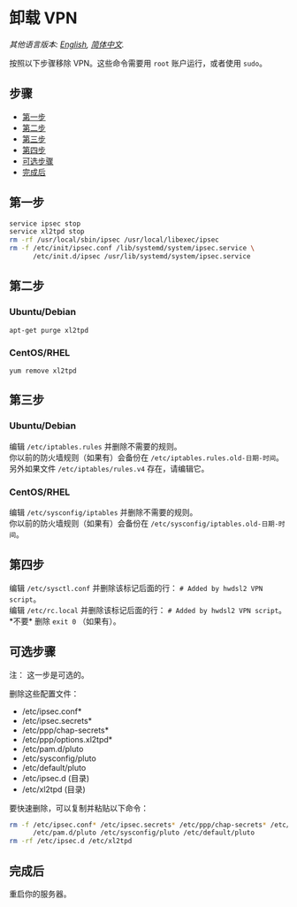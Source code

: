 # 卸载 VPN

*其他语言版本: [English](uninstall.md), [简体中文](uninstall-zh.md).*

按照以下步骤移除 VPN。这些命令需要用 `root` 账户运行，或者使用 `sudo`。

## 步骤

* [第一步](#第一步)
* [第二步](#第二步)
* [第三步](#第三步)
* [第四步](#第四步)
* [可选步骤](#可选步骤)
* [完成后](#完成后)

## 第一步

```bash
service ipsec stop
service xl2tpd stop
rm -rf /usr/local/sbin/ipsec /usr/local/libexec/ipsec
rm -f /etc/init/ipsec.conf /lib/systemd/system/ipsec.service \
      /etc/init.d/ipsec /usr/lib/systemd/system/ipsec.service
```

## 第二步

### Ubuntu/Debian

`apt-get purge xl2tpd`

### CentOS/RHEL

`yum remove xl2tpd`

## 第三步

### Ubuntu/Debian

编辑 `/etc/iptables.rules` 并删除不需要的规则。   
你以前的防火墙规则（如果有）会备份在 `/etc/iptables.rules.old-日期-时间`。   
另外如果文件 `/etc/iptables/rules.v4` 存在，请编辑它。   

### CentOS/RHEL

编辑 `/etc/sysconfig/iptables` 并删除不需要的规则。   
你以前的防火墙规则（如果有）会备份在 `/etc/sysconfig/iptables.old-日期-时间`。   

## 第四步

编辑 `/etc/sysctl.conf` 并删除该标记后面的行： `# Added by hwdsl2 VPN script`。   
编辑 `/etc/rc.local` 并删除该标记后面的行： `# Added by hwdsl2 VPN script`。\*不要\* 删除 `exit 0` （如果有）。

## 可选步骤

注： 这一步是可选的。

删除这些配置文件：

* /etc/ipsec.conf*
* /etc/ipsec.secrets*
* /etc/ppp/chap-secrets*
* /etc/ppp/options.xl2tpd*
* /etc/pam.d/pluto
* /etc/sysconfig/pluto
* /etc/default/pluto
* /etc/ipsec.d (目录)
* /etc/xl2tpd (目录)

要快速删除，可以复制并粘贴以下命令：

```bash
rm -f /etc/ipsec.conf* /etc/ipsec.secrets* /etc/ppp/chap-secrets* /etc/ppp/options.xl2tpd* \
      /etc/pam.d/pluto /etc/sysconfig/pluto /etc/default/pluto
rm -rf /etc/ipsec.d /etc/xl2tpd
```

## 完成后

重启你的服务器。
